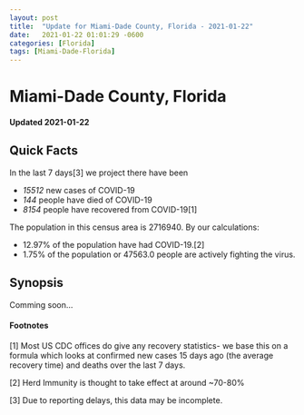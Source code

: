 ```yaml
---
layout: post
title:  "Update for Miami-Dade County, Florida - 2021-01-22"
date:   2021-01-22 01:01:29 -0600
categories: [Florida]
tags: [Miami-Dade-Florida]
---
```


# Miami-Dade County, Florida
#### Updated 2021-01-22

## Quick Facts

In the last 7 days[3] we project there have been
- *15512* new cases of COVID-19
- *144* people have died of COVID-19
- *8154* people have recovered from COVID-19[1]

The population in this census area is 2716940. By our calculations:
- 12.97% of the population have had COVID-19.[2]
- 1.75% of the population or 47563.0 people are actively fighting the virus.

## Synopsis

Comming soon...


#### Footnotes

[1] Most US CDC offices do give any recovery statistics- we base this on a formula which looks at confirmed new cases
15 days ago (the average recovery time) and deaths over the last 7 days.

[2] Herd Immunity is thought to take effect at around ~70-80%

[3] Due to reporting delays, this data may be incomplete.
 
    